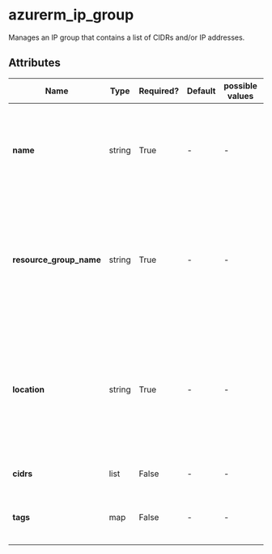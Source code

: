 # azurerm_ip_group

Manages an IP group that contains a list of CIDRs and/or IP addresses.

## Attributes

| Name | Type | Required? | Default  | possible values | Description |
| ---- | ---- | --------- | -------- | ----------- | ----------- |
| **name** | string | True | -  |  -  | Specifies the name of the IP group. Changing this forces a new resource to be created. | 
| **resource_group_name** | string | True | -  |  -  | The name of the resource group in which to create the IP group. Changing this forces a new resource to be created. | 
| **location** | string | True | -  |  -  | Specifies the supported Azure location where the resource exists. Changing this forces a new resource to be created. | 
| **cidrs** | list | False | -  |  -  | A list of CIDRs or IP addresses. | 
| **tags** | map | False | -  |  -  | A mapping of tags to assign to the resource. | 

